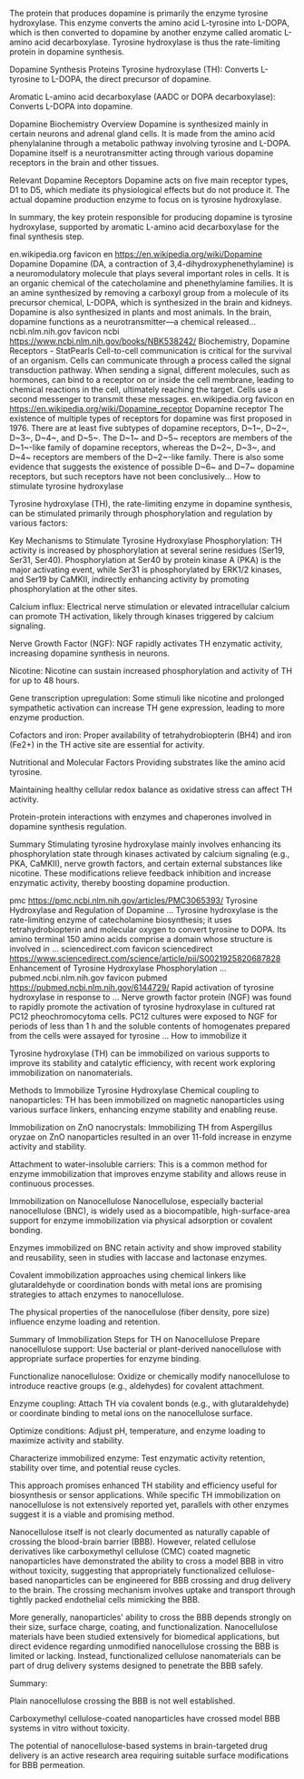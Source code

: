The protein that produces dopamine is primarily the enzyme tyrosine hydroxylase. This enzyme converts the amino acid L-tyrosine into L-DOPA, which is then converted to dopamine by another enzyme called aromatic L-amino acid decarboxylase. Tyrosine hydroxylase is thus the rate-limiting protein in dopamine synthesis.

Dopamine Synthesis Proteins
Tyrosine hydroxylase (TH): Converts L-tyrosine to L-DOPA, the direct precursor of dopamine.

Aromatic L-amino acid decarboxylase (AADC or DOPA decarboxylase): Converts L-DOPA into dopamine.

Dopamine Biochemistry Overview
Dopamine is synthesized mainly in certain neurons and adrenal gland cells. It is made from the amino acid phenylalanine through a metabolic pathway involving tyrosine and L-DOPA. Dopamine itself is a neurotransmitter acting through various dopamine receptors in the brain and other tissues.​

Relevant Dopamine Receptors
Dopamine acts on five main receptor types, D1 to D5, which mediate its physiological effects but do not produce it. The actual dopamine production enzyme to focus on is tyrosine hydroxylase.​

In summary, the key protein responsible for producing dopamine is tyrosine hydroxylase, supported by aromatic L-amino acid decarboxylase for the final synthesis step.

en.wikipedia.org favicon
en
https://en.wikipedia.org/wiki/Dopamine
Dopamine
Dopamine (DA, a contraction of 3,4-dihydroxyphenethylamine) is a neuromodulatory molecule that plays several important roles in cells. It is an organic chemical of the catecholamine and phenethylamine families. It is an amine synthesized by removing a carboxyl group from a molecule of its precursor chemical, L-DOPA, which is synthesized in the brain and kidneys. Dopamine is also synthesized in plants and most animals. In the brain, dopamine functions as a neurotransmitter—a chemical released...
ncbi.nlm.nih.gov favicon
ncbi
https://www.ncbi.nlm.nih.gov/books/NBK538242/
Biochemistry, Dopamine Receptors - StatPearls
Cell-to-cell communication is critical for the survival of an organism. Cells can communicate through a process called the signal transduction pathway. When sending a signal, different molecules, such as hormones, can bind to a receptor on or inside the cell membrane, leading to chemical reactions in the cell, ultimately reaching the target. Cells use a second messenger to transmit these messages.
en.wikipedia.org favicon
en
https://en.wikipedia.org/wiki/Dopamine_receptor
Dopamine receptor
The existence of multiple types of receptors for dopamine was first proposed in 1976. There are at least five subtypes of dopamine receptors, D~1~, D~2~, D~3~, D~4~, and D~5~. The D~1~ and D~5~ receptors are members of the D~1~-like family of dopamine receptors, whereas the D~2~, D~3~, and D~4~ receptors are members of the D~2~-like family. There is also some evidence that suggests the existence of possible D~6~ and D~7~ dopamine receptors, but such receptors have not been conclusively...
How to stimulate tyrosine hydroxylase

Tyrosine hydroxylase (TH), the rate-limiting enzyme in dopamine synthesis, can be stimulated primarily through phosphorylation and regulation by various factors:

Key Mechanisms to Stimulate Tyrosine Hydroxylase
Phosphorylation: TH activity is increased by phosphorylation at several serine residues (Ser19, Ser31, Ser40). Phosphorylation at Ser40 by protein kinase A (PKA) is the major activating event, while Ser31 is phosphorylated by ERK1/2 kinases, and Ser19 by CaMKII, indirectly enhancing activity by promoting phosphorylation at the other sites.

Calcium influx: Electrical nerve stimulation or elevated intracellular calcium can promote TH activation, likely through kinases triggered by calcium signaling.

Nerve Growth Factor (NGF): NGF rapidly activates TH enzymatic activity, increasing dopamine synthesis in neurons.

Nicotine: Nicotine can sustain increased phosphorylation and activity of TH for up to 48 hours.

Gene transcription upregulation: Some stimuli like nicotine and prolonged sympathetic activation can increase TH gene expression, leading to more enzyme production.

Cofactors and iron: Proper availability of tetrahydrobiopterin (BH4) and iron (Fe2+) in the TH active site are essential for activity.

Nutritional and Molecular Factors
Providing substrates like the amino acid tyrosine.

Maintaining healthy cellular redox balance as oxidative stress can affect TH activity.

Protein-protein interactions with enzymes and chaperones involved in dopamine synthesis regulation.

Summary
Stimulating tyrosine hydroxylase mainly involves enhancing its phosphorylation state through kinases activated by calcium signaling (e.g., PKA, CaMKII), nerve growth factors, and certain external substances like nicotine. These modifications relieve feedback inhibition and increase enzymatic activity, thereby boosting dopamine production.​

pmc
https://pmc.ncbi.nlm.nih.gov/articles/PMC3065393/
Tyrosine Hydroxylase and Regulation of Dopamine ...
Tyrosine hydroxylase is the rate-limiting enzyme of catecholamine biosynthesis; it uses tetrahydrobiopterin and molecular oxygen to convert tyrosine to DOPA. Its amino terminal 150 amino acids comprise a domain whose structure is involved in ...
sciencedirect.com favicon
sciencedirect
https://www.sciencedirect.com/science/article/pii/S0021925820687828
Enhancement of Tyrosine Hydroxylase Phosphorylation ...
pubmed.ncbi.nlm.nih.gov favicon
pubmed
https://pubmed.ncbi.nlm.nih.gov/6144729/
Rapid activation of tyrosine hydroxylase in response to ...
Nerve growth factor protein (NGF) was found to rapidly promote the activation of tyrosine hydroxylase in cultured rat PC12 pheochromocytoma cells. PC12 cultures were exposed to NGF for periods of less than 1 h and the soluble contents of homogenates prepared from the cells were assayed for tyrosine …
How to immobilize it

Tyrosine hydroxylase (TH) can be immobilized on various supports to improve its stability and catalytic efficiency, with recent work exploring immobilization on nanomaterials.

Methods to Immobilize Tyrosine Hydroxylase
Chemical coupling to nanoparticles: TH has been immobilized on magnetic nanoparticles using various surface linkers, enhancing enzyme stability and enabling reuse.​

Immobilization on ZnO nanocrystals: Immobilizing TH from Aspergillus oryzae on ZnO nanoparticles resulted in an over 11-fold increase in enzyme activity and stability.​

Attachment to water-insoluble carriers: This is a common method for enzyme immobilization that improves enzyme stability and allows reuse in continuous processes.​

Immobilization on Nanocellulose
Nanocellulose, especially bacterial nanocellulose (BNC), is widely used as a biocompatible, high-surface-area support for enzyme immobilization via physical adsorption or covalent bonding.

Enzymes immobilized on BNC retain activity and show improved stability and reusability, seen in studies with laccase and lactonase enzymes.​

Covalent immobilization approaches using chemical linkers like glutaraldehyde or coordination bonds with metal ions are promising strategies to attach enzymes to nanocellulose.​

The physical properties of the nanocellulose (fiber density, pore size) influence enzyme loading and retention.​

Summary of Immobilization Steps for TH on Nanocellulose
Prepare nanocellulose support: Use bacterial or plant-derived nanocellulose with appropriate surface properties for enzyme binding.

Functionalize nanocellulose: Oxidize or chemically modify nanocellulose to introduce reactive groups (e.g., aldehydes) for covalent attachment.

Enzyme coupling: Attach TH via covalent bonds (e.g., with glutaraldehyde) or coordinate binding to metal ions on the nanocellulose surface.

Optimize conditions: Adjust pH, temperature, and enzyme loading to maximize activity and stability.

Characterize immobilized enzyme: Test enzymatic activity retention, stability over time, and potential reuse cycles.

This approach promises enhanced TH stability and efficiency useful for biosynthesis or sensor applications. While specific TH immobilization on nanocellulose is not extensively reported yet, parallels with other enzymes suggest it is a viable and promising method.​

Nanocellulose itself is not clearly documented as naturally capable of crossing the blood-brain barrier (BBB). However, related cellulose derivatives like carboxymethyl cellulose (CMC) coated magnetic nanoparticles have demonstrated the ability to cross a model BBB in vitro without toxicity, suggesting that appropriately functionalized cellulose-based nanoparticles can be engineered for BBB crossing and drug delivery to the brain. The crossing mechanism involves uptake and transport through tightly packed endothelial cells mimicking the BBB.

More generally, nanoparticles' ability to cross the BBB depends strongly on their size, surface charge, coating, and functionalization. Nanocellulose materials have been studied extensively for biomedical applications, but direct evidence regarding unmodified nanocellulose crossing the BBB is limited or lacking. Instead, functionalized cellulose nanomaterials can be part of drug delivery systems designed to penetrate the BBB safely.

Summary:

Plain nanocellulose crossing the BBB is not well established.

Carboxymethyl cellulose-coated nanoparticles have crossed model BBB systems in vitro without toxicity.

The potential of nanocellulose-based systems in brain-targeted drug delivery is an active research area requiring suitable surface modifications for BBB permeation.

